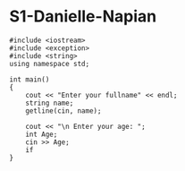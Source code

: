 # S1-Danielle-Napian

    #include <iostream>
    #include <exception>
    #include <string>
    using namespace std;

    int main()
    {
        cout << "Enter your fullname" << endl;
        string name;
        getline(cin, name);

        cout << "\n Enter your age: ";
        int Age;
        cin >> Age;
        if
    }


